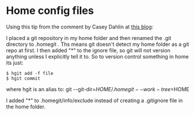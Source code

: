 Home config files
=================

Using this tip from the comment by Casey Dahlin at [this blog](http://doug.warner.fm/d/blog/2008/07/Version-controlling-my-home-dir):

I placed a git repository in my home folder and then renamed the .git directory to .homegit . Ths means git doesn't detect my home folder as a git repo at first. I then added "*" to the ignore file, so git will not version anything unless I explicitly tell it to. So to version control something in home its just:

    $ hgit add -f file
    $ hgit commit

where hgit is an alias to:
    git --git-dir=$HOME/.homegit --work-tree=$HOME

I added "*" to .homegit/info/exclude instead of creating a .gitignore file in the home folder.

